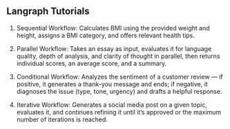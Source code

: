 ## Langraph Tutorials

1. Sequential Workflow: Calculates BMI using the provided weight and height, assigns a BMI category, and offers relevant health tips.

2. Parallel Workflow: Takes an essay as input, evaluates it for language quality, depth of analysis, and clarity of thought in parallel, then returns individual scores, an average score, and a summary.

3. Conditional Workflow: Analyzes the sentiment of a customer review — if positive, it generates a thank-you message and ends; if negative, it diagnoses the issue (type, tone, urgency) and drafts a helpful response.

4. Iterative Workflow: Generates a social media post on a given topic, evaluates it, and continues refining it until it’s approved or the maximum number of iterations is reached.